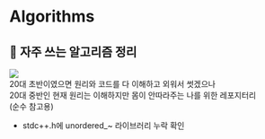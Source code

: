 # Algorithms
## :cherry_blossom: 자주 쓰는 알고리즘 정리  
<img src = "https://static.news.zumst.com/images/44/2014/04/14/30000087278.jpg"></img>  
20대 초반이였으면 원리와 코드를 다 이해하고 외워서 썻겠으나  
20대 중반인 현재 원리는 이해하지만 몸이 안따라주는 나를 위한 레포지터리  
(순수 참고용)  


+ stdc++.h에 unordered_~ 라이브러리 누락 확인
